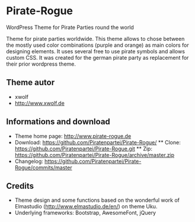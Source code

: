 # Pirate-Rogue

WordPress Theme for Pirate Parties round the world

Theme for pirate parties worldwide. This theme allows to chose between the mostly 
used color combinations (purple and orange) as main colors for designing elements. 
It uses several free to use pirate symbols and allows custom CSS. It was created
for the german pirate party as replacement for their prior wordpress theme.

## Theme autor

* xwolf
* http://www.xwolf.de

## Informations and download

* Theme home page: http://www.pirate-rogue.de
* Download: https://github.com/Piratenpartei/Pirate-Rogue/
** Clone: https://github.com/Piratenpartei/Pirate-Rogue.git
** Zip: https://github.com/Piratenpartei/Pirate-Rogue/archive/master.zip
* Changelog: https://github.com/Piratenpartei/Pirate-Rogue/commits/master


## Credits

* Theme design and some functions based on the wonderful work of Elmastudio (http://www.elmastudio.de/en/) on theme Uku.
* Underlying frameworks: Bootstrap, AwesomeFont, jQuery


